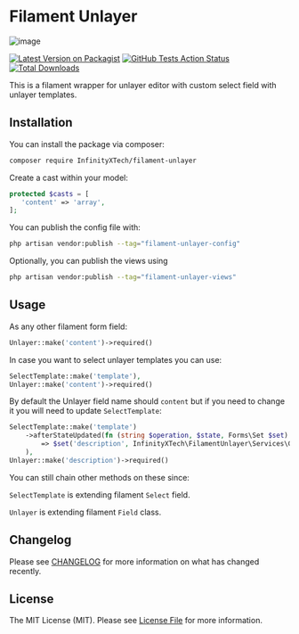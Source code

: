 # Filament Unlayer

![image](https://github.com/user-attachments/assets/92204605-3edf-48ba-81a8-0eadce20b2c5)

[![Latest Version on Packagist](https://img.shields.io/packagist/v/InfinityXTech/filament-unlayer.svg?style=flat-square)](https://packagist.org/packages/InfinityXTech/filament-unlayer)
[![GitHub Tests Action Status](https://img.shields.io/github/actions/workflow/status/InfinityXTech/filament-unlayer/run-tests.yml?branch=main&label=tests&style=flat-square)](https://github.com/InfinityXTech/filament-unlayer/actions?query=workflow%3Arun-tests+branch%3Amain)
[![Total Downloads](https://img.shields.io/packagist/dt/InfinityXTech/filament-unlayer.svg?style=flat-square)](https://packagist.org/packages/InfinityXTech/filament-unlayer)


This is a filament wrapper for unlayer editor with custom select field with unlayer templates.


## Installation

You can install the package via composer:

```bash
composer require InfinityXTech/filament-unlayer
```

Create a cast within your model:

```php
protected $casts = [
   'content' => 'array',
];
```

You can publish the config file with:

```bash
php artisan vendor:publish --tag="filament-unlayer-config"
```

Optionally, you can publish the views using

```bash
php artisan vendor:publish --tag="filament-unlayer-views"
```

## Usage

As any other filament form field:

```php
Unlayer::make('content')->required()
```

In case you want to select unlayer templates you can use:

```php
SelectTemplate::make('template'),
Unlayer::make('content')->required()
```

By default the Unlayer field name should `content` but if you need to change it you will need to update `SelectTemplate`:

```php
SelectTemplate::make('template')
    ->afterStateUpdated(fn (string $operation, $state, Forms\Set $set)
        => $set('description', InfinityXTech\FilamentUnlayer\Services\GetTemplates::find($state))
    ),
Unlayer::make('description')->required()
```

You can still chain other methods on these since:

`SelectTemplate` is extending filament `Select` field.

`Unlayer` is extending filament `Field` class.

## Changelog

Please see [CHANGELOG](CHANGELOG.md) for more information on what has changed recently.

## License

The MIT License (MIT). Please see [License File](LICENSE.md) for more information.
